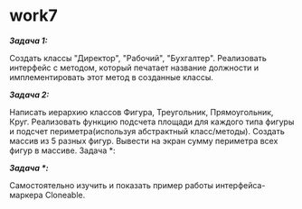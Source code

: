 # work7


**_Задача 1:_**

Создать классы "Директор", "Рабочий", "Бухгалтер". Реализовать интерфейс с методом,
который печатает название должности и имплементировать этот метод в созданные
классы.


**_Задача 2:_**

Написать иерархию классов Фигура, Треугольник, Прямоугольник, Круг. Реализовать
функцию подсчета площади для каждого типа фигуры и подсчет периметра(используя
абстрактный класс/методы). Создать массив из 5 разных фигур. Вывести на экран сумму
периметра всех фигур в массиве.
Задача *:

**_Задача *:_**

Самостоятельно изучить и показать пример работы интерфейса-маркера Cloneable.
